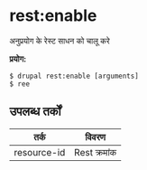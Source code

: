 # rest:enable
अनुप्रयोग के रेस्ट साधन को चालू करे

**प्रयोग:**
```
$ drupal rest:enable [arguments] 
$ ree  
```

## उपलब्ध तर्कों
तर्क | विवरण
---------|-------------
resource-id | Rest क्रमांक
